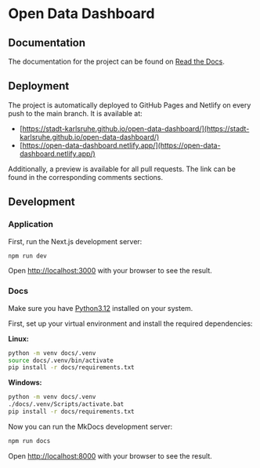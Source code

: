 # Open Data Dashboard

## Documentation

The documentation for the project can be found on [Read the Docs](https://open-data-dashboard.readthedocs.io/latest/).

## Deployment

The project is automatically deployed to GitHub Pages and Netlify on every push to the main branch. It is available at:

- [https://stadt-karlsruhe.github.io/open-data-dashboard/](https://stadt-karlsruhe.github.io/open-data-dashboard/)
- [https://open-data-dashboard.netlify.app/](https://open-data-dashboard.netlify.app/)

Additionally, a preview is available for all pull requests. The link can be found in the corresponding comments sections.

## Development

### Application

First, run the Next.js development server:

```bash
npm run dev
```

Open [http://localhost:3000](http://localhost:3000) with your browser to see the result.

### Docs

Make sure you have [Python3.12](https://www.python.org/downloads/release/python-3123/) installed on your system.

First, set up your virtual environment and install the required dependencies:

**Linux:**

```bash
python -m venv docs/.venv
source docs/.venv/bin/activate
pip install -r docs/requirements.txt
```

**Windows:**

```bash
python -m venv docs/.venv
./docs/.venv/Scripts/activate.bat
pip install -r docs/requirements.txt
```

Now you can run the MkDocs development server:

```bash
npm run docs
```

Open [http://localhost:8000](http://localhost:8000) with your browser to see the result.
